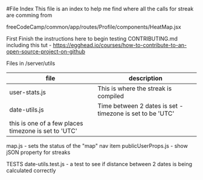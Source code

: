 #File Index
This file is an index to help me find where all the calls for streak are comming from

freeCodeCamp/common/app/routes/Profile/components/HeatMap.jsx

First Finish the instructions here to begin testing
    CONTRIBUTING.md
    including this tut - https://egghead.io/courses/how-to-contribute-to-an-open-source-project-on-github



Files in /server/utils

|file|description|
|---|---|
| user-stats.js | This is where the streak is compiled|
| date-utils.js |    Time between 2 dates is set - timezone is set to be 'UTC'       
this is one of a few places timezone is set to 'UTC'|





 map.js - sets the status of the "map" nav item
 publicUserProps.js - show jSON property for streaks

 TESTS
 date-utils.test.js - a test to see if distance between 2 dates is being calculated correctly
